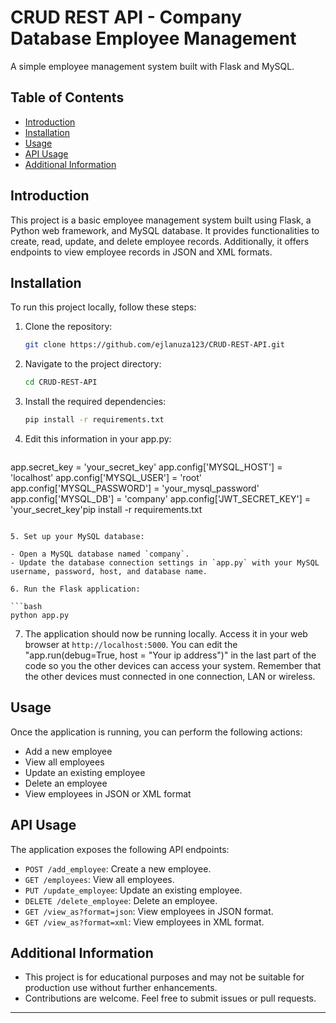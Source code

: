 
# CRUD REST API - Company Database Employee Management

A simple employee management system built with Flask and MySQL.

## Table of Contents

- [Introduction](#introduction)
- [Installation](#installation)
- [Usage](#usage)
- [API Usage](#api-usage)
- [Additional Information](#additional-information)

## Introduction

This project is a basic employee management system built using Flask, a Python web framework, and MySQL database. It provides functionalities to create, read, update, and delete employee records. Additionally, it offers endpoints to view employee records in JSON and XML formats.

## Installation

To run this project locally, follow these steps:

1. Clone the repository:

   ```bash
   git clone https://github.com/ejlanuza123/CRUD-REST-API.git

   ```

2. Navigate to the project directory:

   ```bash
   cd CRUD-REST-API
   ```

3. Install the required dependencies:

   ```bash
   pip install -r requirements.txt
   ```
4. Edit this information in your app.py:

   ```python
app.secret_key = 'your_secret_key'
app.config['MYSQL_HOST'] = 'localhost'
app.config['MYSQL_USER'] = 'root'
app.config['MYSQL_PASSWORD'] = 'your_mysql_password'
app.config['MYSQL_DB'] = 'company'
app.config['JWT_SECRET_KEY'] = 'your_secret_key'pip install -r requirements.txt
   ```

5. Set up your MySQL database:
   
   - Open a MySQL database named `company`.
   - Update the database connection settings in `app.py` with your MySQL username, password, host, and database name.

6. Run the Flask application:

   ```bash
   python app.py
   ```

7. The application should now be running locally. Access it in your web browser at `http://localhost:5000`. You can edit the "app.run(debug=True, host = "Your ip address")" in the last part of the code so you the other devices can access your system. Remember that the other devices must connected in one connection, LAN or wireless.

## Usage

Once the application is running, you can perform the following actions:

- Add a new employee
- View all employees
- Update an existing employee
- Delete an employee
- View employees in JSON or XML format

## API Usage

The application exposes the following API endpoints:

- `POST /add_employee`: Create a new employee.
- `GET /employees`: View all employees.
- `PUT /update_employee`: Update an existing employee.
- `DELETE /delete_employee`: Delete an employee.
- `GET /view_as?format=json`: View employees in JSON format.
- `GET /view_as?format=xml`: View employees in XML format.

## Additional Information

- This project is for educational purposes and may not be suitable for production use without further enhancements.
- Contributions are welcome. Feel free to submit issues or pull requests.

---
